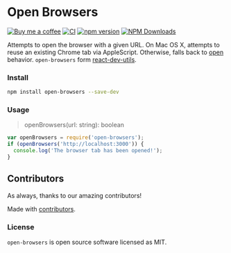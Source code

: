 Open Browsers
===

[![Buy me a coffee](https://img.shields.io/badge/Buy%20me%20a%20coffee-048754?logo=buymeacoffee)](https://jaywcjlove.github.io/#/sponsor)
[![CI](https://github.com/react-doc/open-browsers/actions/workflows/ci.yml/badge.svg)](https://github.com/react-doc/open-browsers/actions/workflows/ci.yml)
[![npm version](https://img.shields.io/npm/v/open-browsers.svg)](https://www.npmjs.com/package/open-browsers)
[![NPM Downloads](https://img.shields.io/npm/dm/open-browsers.svg?style=flat&label=)](https://www.npmjs.com/package/open-browsers)

Attempts to open the browser with a given URL.
On Mac OS X, attempts to reuse an existing Chrome tab via AppleScript.
Otherwise, falls back to [open](https://github.com/sindresorhus/open) behavior. `open-browsers` form [react-dev-utils](https://github.com/facebook/create-react-app/blob/b8ff97be72c02128c0917437d98e1b672a25ceb4/packages/react-dev-utils/openBrowser.js).

### Install

```bash
npm install open-browsers --save-dev
```

### Usage

> openBrowsers(url: string): boolean 

```js
var openBrowsers = require('open-browsers');
if (openBrowsers('http://localhost:3000')) {
  console.log('The browser tab has been opened!');
}
```

## Contributors

As always, thanks to our amazing contributors!

<!--GAMFC--><!--GAMFC-END-->

Made with [contributors](https://github.com/jaywcjlove/github-action-contributors).

### License

`open-browsers` is open source software licensed as MIT.